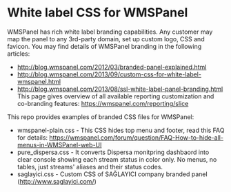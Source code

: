 White label CSS for WMSPanel
===============

WMSPanel has rich white label branding capabilities. Any customer may map the panel to any 3rd-party domain, set up custom logo, CSS and favicon.
You may find details of WMSPanel branding in the following articles:
- http://blog.wmspanel.com/2012/03/branded-panel-explained.html
- http://blog.wmspanel.com/2013/09/custom-css-for-white-label-wmspanel.html
- http://blog.wmspanel.com/2013/08/ssl-white-label-panel-branding.html
This page gives overview of all available reporting customization and co-branding features: https://wmspanel.com/reporting/slice


This repo provides examples of branded CSS files for WMSPanel:
- wmspanel-plain.css - This CSS hides top menu and footer, read this FAQ for details: https://wmspanel.com/forum/question/FAQ-How-to-hide-all-menus-in-WMSPanel-web-UI
- pure_dispersa.css - It converts Dispersa monitpring dashbaord into clear console showing each stream status in color only. No menus, no tables, just streams' aliases and their status codes.
- saglayici.css - Custom CSS of SAĞLAYICI company branded panel (http://www.saglayici.com/)
